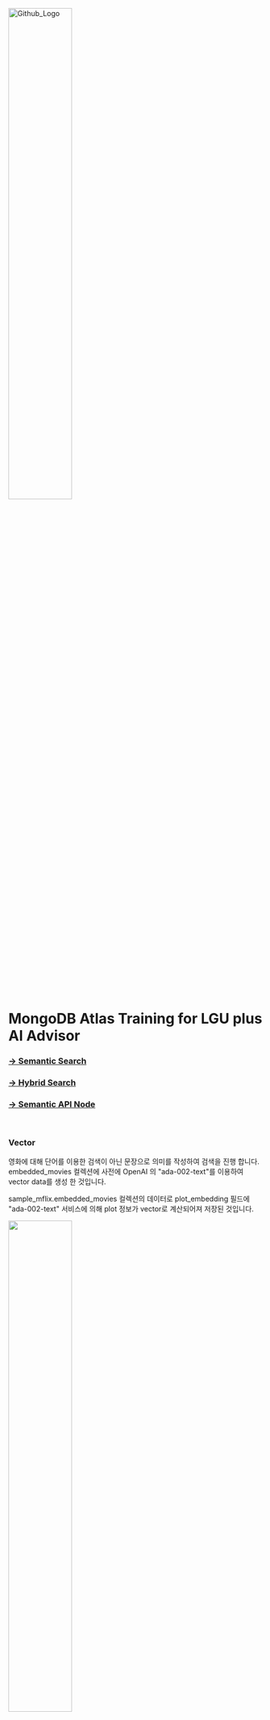 <img src="https://companieslogo.com/img/orig/MDB_BIG-ad812c6c.png?t=1648915248" width="50%" title="Github_Logo"/> <br>


# MongoDB Atlas Training for LGU plus AI Advisor

### [&rarr; Semantic Search](#Vector)

### [&rarr; Hybrid Search](#Hybrid)

### [&rarr; Semantic API Node](#API)

<br>


### Vector
영화에 대해 단어를 이용한 검색이 아닌 문장으로 의미를 작성하여 검색을 진행 합니다. embedded_movies 컬렉션에 사전에 OpenAI 의 "ada-002-text"를 이용하여 vector data를 생성 한 것입니다.

sample_mflix.embedded_movies 컬렉션의 데이터로 plot_embedding 필드에 "ada-002-text" 서비스에 의해 plot 정보가 vector로 계산되어져 저장된 것입니다.    

<img src="/03.vector-search/images/images30.png" width="50%" height="50%">

해당 필드에 인덱스를 생성 하여 줍니다. Vector 의 차원은 1536이며 비교 연산은 euclidean을 사용 합니다.  
Atlas console에서 인덱스를 생성 하여 줍니다. 인덱스는 UI를 통해서 생성이 지원되지 않음으로 JSON을 이용한 생성을 선택 합니다.   

<img src="/03.vector-search/images/images40.png" width="50%" height="50%">


인덱스 이름을 vector_index로 지정 하고 plot_embedding 필드에 인덱스를 생성하며 type은 knnVector로 지정하고 차원 정보는 1536, 유사도는 euclidean을 입력 하여 줍니다. 장르 정보를 지정하여 검색 하기 위해 genres도 추가 하여 줍니다.     

`````
{
  "fields": [
    {
      "type": "vector",
      "path": "plot_embedding",
      "numDimensions": 1536,
      "similarity": "euclidean"
    },
    {
      "path": "genres",
      "type": "filter"
    }
  ]
}
`````

인덱스 생성 까지는 1-2분 정도가 소요되며 생성 완료는 search index 페이지에서 확인 가능 합니다.    

<img src="/03.vector-search/images/images41.png" width="70%" height="70%">


검색을 위해서 openAI (https://openai.com/ )에 무료 회원 가입 후 회원 정보 페이지에서 API 사용을 위한 API key를 생성 합니다.   


<img src="/03.vector-search/images/images32.png" width="70%" height="70%">

생성된 API 키는 다시 조회가 불가능 함으로 메모 하여 둡니다. 

OpenAI API를 이용하여 검색할 문장의 Vector 데이터를 생성하여 줍니다.   
다음과 같이 Authorization에 Bearer로 생성한 API key를 입력 하여 줍니다. Body의 data 에 검색할 문장을 input에 넣어 주고 모델을 text-embedding-ada-002로 입력 하여 줍니다. (해당 모델로 input 데이터에 대한 vector 값을 생성 하여 줍니다.)

`````
curl --location 'https://api.openai.com/v1/embeddings' \
--header 'Content-Type: application/json' \
--header 'Authorization: Bearer <<OPENAI Key>>' \
--data '{
    "input": "Experience of shipwreck by Typhoon and surviving alone in small island.",     
    "model": "text-embedding-ada-002"
  }'
`````

호출의 결과로 Vector 데이터가 리턴이 됩니다. 그 결과는 다음과 같습니다.    

`````
{
    "object": "list",
    "data": [
        {
            "object": "embedding",
            "index": 0,
            "embedding": [
                -0.0028920018,
                -0.027676977,
                0.007235899,
                ...
                0.00018032902,
                -0.026289087
            ]
        }
    ],
    "model": "text-embedding-ada-002-v2",
    "usage": {
        "prompt_tokens": 16,
        "total_tokens": 16
    }
}
`````

호출에 대한 결과는 vector.json에 저장 하고 있음으로 이를 사용 할 수 있습니다.   
`````
[primary] sample_mflix> const vectorjson = require('./vector.json')
[primary] sample_mflix> let vector = vectorjson.data[0].embedding

[primary] sample_mflix> db.embedded_movies.aggregate([ { "$vectorSearch": { "index": "vector_index", "path": "plot_embedding", "queryVector": vector, "numCandidates": 200, "limit": 10 } }, { "$project": { "_id": 0, "title": 1, "genres": 1, "plot": 1, "released": 1, "score": { $meta: "vectorSearchScore" } } }] )
[
  {
    plot: 'A shipwrecked survivor discovers a remote island with a mad scientist.',
    genres: [ 'Adventure', 'Fantasy', 'Horror' ],
    title: 'The Island of Dr. Moreau',
    released: ISODate("1977-07-13T00:00:00.000Z"),
    score: 0.7824490666389465
  },
  {
    plot: 'After a collision with a shipping container at sea, a resourceful sailor finds himself, despite all efforts to the contrary, staring his mortality in the face.',
    genres: [ 'Action', 'Adventure', 'Drama' ],
    title: 'All Is Lost',
    released: ISODate("2013-11-07T00:00:00.000Z"),
    score: 0.7801877856254578
  },
  {
    plot: 'A terrifying tale of survival in the mangrove swamps of Northern Australia',
    genres: [ 'Action', 'Drama', 'Horror' ],
    title: 'Black Water',
    released: ISODate("2008-04-24T00:00:00.000Z"),
    score: 0.7797785401344299
  },
  {
    plot: 'A young man who survives a disaster at sea is hurtled into an epic journey of adventure and discovery. While cast away, he forms an unexpected connection with another survivor: a fearsome Bengal tiger.',
    genres: [ 'Adventure', 'Drama', 'Fantasy' ],
    title: 'Life of Pi',
    released: ISODate("2012-11-21T00:00:00.000Z"),
    score: 0.7781470417976379
  },
  {
    plot: "This is a survival story - a Hemingway's 'Old Man and the Sea' as if written for our days.",
    genres: [ 'Action', 'Adventure', 'Drama' ],
    title: 'The Old Man',
    released: ISODate("2014-09-08T00:00:00.000Z"),
    score: 0.7648832201957703
  },
  {
    plot: "This is a survival story - a Hemingway's 'Old Man and the Sea' as if written for our days.",
    genres: [ 'Action', 'Adventure', 'Drama' ],
    title: 'The Old Man',
    released: ISODate("2014-09-08T00:00:00.000Z"),
    score: 0.7648720741271973
  },
  {
    plot: 'A group of passengers struggle to survive and escape when their ocean liner completely capsizes at sea.',
    genres: [ 'Action', 'Adventure', 'Drama' ],
    title: 'The Poseidon Adventure',
    released: ISODate("1972-12-13T00:00:00.000Z"),
    score: 0.7635738849639893
  },
  {
    plot: 'An unusually intense storm pattern catches some commercial fishermen unaware and puts them in mortal danger.',
    genres: [ 'Action', 'Adventure', 'Drama' ],
    title: 'The Perfect Storm',
    released: ISODate("2000-06-30T00:00:00.000Z"),
    score: 0.7591977119445801
  },
  {
    plot: 'Shipwreck survivors are found on Beiru Island (Infanto tè), which was previously used for atomic tests. The interior is amazingly free of radiation effects, and they believe that they were ...',
    genres: [ 'Fantasy', 'Sci-Fi', 'Thriller' ],
    title: 'Mothra',
    released: ISODate("1962-05-10T00:00:00.000Z"),
    score: 0.7551210522651672
  },
  {
    plot: 'A boating accident runs a young man and woman ashore in a decrepit Spanish fishing town which they discover is in the grips of an ancient sea god and its monstrous half human offspring.',
    genres: [ 'Fantasy', 'Horror', 'Mystery' ],
    title: 'Dagon',
    released: ISODate("2001-10-31T00:00:00.000Z"),
    score: 0.7495789527893066
  }
]

`````

OpenAI의 API 호출 시 원한는 값을 Input에 넣어 Vector 값을 구해서 결과 검색이 가능합니다.   


`````
[primary] sample_mflix> let vector;

[primary] sample_mflix> var myHeaders = new Headers();

[primary] sample_mflix> myHeaders.append("Content-Type", "application/json");

[primary] sample_mflix> myHeaders.append("Authorization", "Bearer sk-bPm*****");

[primary] sample_mflix> var raw = JSON.stringify({ "input": "<<Text of what you want to do vector search>> ", "model": "text-embedding-ada-002" });

[primary] sample_mflix> var requestOptions = { method: 'POST', headers: myHeaders, body: raw, redirect: 'follow' }; 

[primary] sample_mflix> fetch("https://api.openai.com/v1/embeddings", requestOptions).then(response => response.text()).then(result => vector=result.data[0].embedding).catch(error => console.log('error', error));


[primary] sample_mflix> db.embedded_movies.aggregate([ { "$vectorSearch": { "index": "vector_index", "path": "plot_embedding", "queryVector": vector, "numCandidates": 200, "limit": 10 } }, { "$project": { "_id": 0, "title": 1, "genres": 1, "plot": 1, "released": 1, "score": { $meta: "vectorSearchScore" } } }] )


`````


### Hybrid
입력한 문장을 Semantic 형태로 검색도 진행 하며 동시에 단어 검색도 진행 합니다. Vector를 이용한 검색의 결과가 충분 하지 못 할 수 있기 때문에 단어를 이용한 검색도 병행합니다. 두개 검색 결과에 대한 정렬이 필요 하기 때문에 각 검색에 대한 Score를 이용하여 정렬을 하게 됩니다.

검색은 embedded_movies 컬렉션의 데이터로 plot_embedding 필드에 "ada-002-text"를 이용한 vector 데이터로 검색 하고 동시에 title 필드에 대해서 full text 검색을 진행 합니다.    

Vector index는 기존에 생성 한 인덱스 "vector_index"를 이용합니다. Search를 위해 검색 인덱스를 생성 합니다.    

sample_mflix.embedded_movies를 선택 후 Search Indexes에서 인덱스를 생성 합니다.   
빠른 생성을 위해 Json 방식을 선택 합니다.   

<img src="/03.vector-search/images/images51.png" width="70%" height="70%"> 

다음 검색 인덱스 선언용 json 메시지를 입력 하고 인덱스의 이름을 search_index로 지정하여 줍니다.      
title, plot, fullplot, cast 필드를 대상으로 하여 검색을 인덱스를 생성 하는 설정 입니다.   

`````
{
  "mappings": {
    "dynamic": false,
    "fields": {
      "title": [
        {
          "type": "string"
        }        
      ],
      "plot":[
        {
          "type": "string"
        }
      ],
      "fullplot":[
        {
          "type": "string"
        }
      ],
      "cast":[
        {
          "type": "string"
        }
      ]
    }
  }
}
`````

<img src="/03.vector-search/images/images52.png" width="70%" height="70%"> 

인덱스를 저장하면 생성이 진행 됩니다.   

<img src="/03.vector-search/images/images53.png" width="70%" height="70%"> 

인덱스 생성이 완료 되면 검색을 위한 Query를 작성 합니다.   
벡터 검색에 대한 가중치를 0.9로 주고 단어 검색에 0.1을 주고 실행 합니다.  
기본 검색 Score는 BM25를 기준으로 산출이 되며 이 값을 지수 함수로 계산하고 가중치를 준것 입니다.  

`````
[primary] sample_mflix> const vectorjson = require('./hybrid.json')
[primary] sample_mflix> let vector = vectorjson.data[0].embedding
[primary] sample_mflix> const vectorWeight = 0.9
[primary] sample_mflix> const fullTextWeight = 0.1
[primary] sample_mflix> let vector = vectorjson.data[0].embedding


[primary] sample_mflix> let hybrid = 
[
  {
    "$vectorSearch": {
      "index": "vector_index",
      "queryVector": vector,
      "path": "plot_embedding",
      "numCandidates": 100,
      "limit": 20
    }
  },
  {
    "$addFields": {
      "vs_score": {
        "$meta": "vectorSearchScore"
      }
    }
  },
  {
    "$project": {
      "title": "$title",
      "image": "$poster",
      "description": "$plot",
      "cast": "$cast",
      "genres": "$genres",
      "vs_score": {
        "$multiply": [
          vectorWeight,
          {
            "$divide": [
              1,
              {
                "$sum": [
                  1,
                  {
                    "$exp": {
                      "$multiply": [
                        -1,
                        "$vs_score"
                      ]
                    }
                  }
                ]
              }
            ]
          }
        ]
      }
    }
  },
  {
    "$unionWith": {
      "coll": "embedded_movies",
      "pipeline": [
        {
          "$search": {
            "index": "search_index",
            "text": {
              "query": "fighting gohosts",
              "path": ["title","fullplot","plot","cast"]
            }
          }
        },
        {
          "$limit": 20
        },
        {
          "$addFields": {
            "fts_score": {
              "$meta": "searchScore"
            }
          }
        },
        {
          "$project": {
            "fts_score": {
              "$multiply": [
                fullTextWeight,
                {
                  "$divide": [
                    1,
                    {
                      "$sum": [
                        1,
                        {
                          "$exp": {
                            "$multiply": [
                              -1,
                              "$fts_score"
                            ]
                          }
                        }
                      ]
                    }
                  ]
                }
              ]
            },
            "title": "$title",
            "image": "$poster",
            "description": "$plot",
            "cast": "$cast",
            "genres": "$genres"
          }
        }
      ]
    }
  },
  {
    "$group": {
      "_id": "$_id",
      "vs_score": {
        "$max": "$vs_score"
      },
      "fts_score": {
        "$max": "$fts_score"
      },
      "title": {
        "$first": "$title"
      },
      "image": {
        "$first": "$image"
      },
      "description": {
        "$first": "$description"
      },
      "cast": {
        "$first": "$cast"
      },
      "genres": {
        "$first": "$genres"
      }
    }
  },
  {
    "$project": {
      "_id": 1,
      "title": 1,
      "image": 1,
      "description": 1,
      "vs_score": {
        "$ifNull": [
          "$vs_score",
          0
        ]
      },
      "fts_score": {
        "$ifNull": [
          "$fts_score",
          0
        ]
      },
      "cast": "$cast",
      "genres": "$genres"
    }
  },
  {
    "$addFields": {
      "score": {
        "$add": [
          "$fts_score",
          "$vs_score"
        ]
      }
    }
  },
  {
    "$sort": {
      "score": -1
    }
  },
  {
    "$limit": 10
  }
]


[primary] sample_mflix> db.embedded_movies.aggregate(hybrid)

`````

검색의 결과는 다음과 같이 나오게 됩니다.   

`````
[primary] sample_mflix> db.embedded_movies.aggregate(hybrid)
[
  {
    _id: ObjectId("573a139af29313caabcef0a4"),
    title: 'Casper',
    image: 'https://m.media-amazon.com/images/M/MV5BZThhYTlhMDUtMDhjZi00MTljLTkwMDYtOGU3ZjVlMWE4NDk4XkEyXkFqcGdeQXVyMTQxNzMzNDI@._V1_SY1000_SX677_AL_.jpg',
    description: 'A paranormal expert and his daughter bunk in an abandoned house populated by 3 mischievous ghosts and one friendly one.',
    vs_score: 0.6046620703731529,
    fts_score: 0,
    cast: [
      'Chauncey Leopardi',
      'Spencer Vrooman',
      'Malachi Pearson',
      'Cathy Moriarty'
    ],
    genres: [ 'Comedy', 'Family', 'Fantasy' ],
    score: 0.6046620703731529
  },
  {
    _id: ObjectId("573a13cef29313caabd880e3"),
    title: 'Monster Brawl',
    image: 'https://m.media-amazon.com/images/M/MV5BMTMxMTgwMTQ3Ml5BMl5BanBnXkFtZTcwMDY4OTc0NA@@._V1_SY1000_SX677_AL_.jpg',
    description: 'Eight classic monsters fight to the death in an explosive wrestling tournament set inside an abandoned and cursed graveyard.',
    vs_score: 0.6046583212455693,
    fts_score: 0,
    cast: [ 'Dave Foley', 'Art Hindle', 'Robert Maillet', 'Jimmy Hart' ],
    genres: [ 'Action', 'Comedy', 'Horror' ],
    score: 0.6046583212455693
  },
  {
    _id: ObjectId("573a13acf29313caabd26b23"),
    title: 'Despiser',
    image: 'https://m.media-amazon.com/images/M/MV5BMTQ2NDg1MTkxN15BMl5BanBnXkFtZTYwODE4ODk5._V1_SY1000_SX677_AL_.jpg',
    description: "Having just been fired and dumped by his wife, life couldn't possibly be worse for independent artist GORDON HAUGE (Mark Redfield)--until he wrecks his car and finds himself in purgatory ...",
    vs_score: 0.604558718000763,
    fts_score: 0,
    cast: [ 'Mark Redfield', 'Doug Brown', 'Gage Sheridan', 'Frank Smith' ],
    genres: [ 'Fantasy', 'Horror' ],
    score: 0.604558718000763
  },
  ...

`````



### API
문장을 이용하여 영화를 검색 하는 API서비스를 작성합니다. OpenAPI를 이용하기 위해서 API Key를 생성 하여야 합니다.
node 폴더에 nodejs로 작성된 애플리케이션을 이용 합니다.   


#### Env File
.env 파일 생성

MongoDB 접근 정보 및 사용할 Database 지정    
````
MONGODB=mongodb+srv://USER_ID:PASSWORD@cluster1.5qjlg.mongodb.net/
DATABASE=sample_mflix
COLLECTION=embedded_movies
OPENAPI=<<OPENAI Key>>

````

#### Module 설치

`````
$ npm install
$ npm install -D nodemon
`````
REST API(OpenAI) 호출을 위한 axios외에 express, mongodb가 설치 됩니다. 

#### Express 시작

`````
$ npm start
`````
3000 번 포트로 시작 됩니다.

#### REST API 호출

`````
curl --location 'http://localhost:3000/movie/' \
--header 'Content-Type: application/json' \
--data '{
"text": "Experience of shipwreck by Typhoon and surviving alone in small island."
}'
`````

Postman으로 호출한 결과 입니다.   

<img src="/03.vector-search/images/image01.png" width="90%" height="90%">  